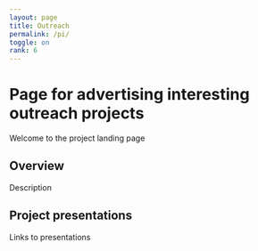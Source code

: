 ```yaml
---
layout: page
title: Outreach
permalink: /pi/
toggle: on
rank: 6
---
```


# Page for advertising interesting outreach projects
Welcome to the project landing page

## Overview

Description

## Project presentations

Links to presentations
